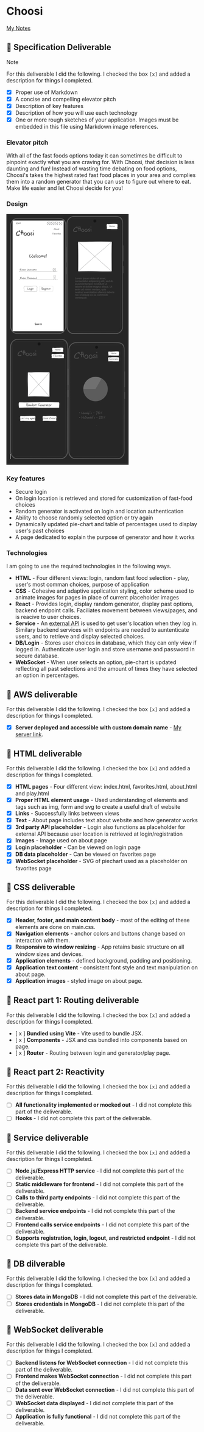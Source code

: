 # Choosi

[My Notes](notes.md)

## 🚀 Specification Deliverable

> [!NOTE]
> For this deliverable I did the following. I checked the box `[x]` and added a description for things I completed.

- [x] Proper use of Markdown
- [x] A concise and compelling elevator pitch
- [x] Description of key features
- [x] Description of how you will use each technology
- [x] One or more rough sketches of your application. Images must be embedded in this file using Markdown image references.

### Elevator pitch

With all of the fast foods options today it can sometimes be difficult to pinpoint exactly what you are craving for. With Choosi, that decision is less daunting and fun! Instead of wasting time debating on food options, Choosi's takes the highest rated fast food places in your area and complies them into a random generator that you can use to figure out where to eat. Make life easier and let Choosi decide for you!

### Design

![Design image](public/startup_demo.png)

### Key features

- Secure login
- On login location is retrieved and stored for customization of fast-food choices
- Random generator is activated on login and location authentication
- Ability to choose randomly selected option or try again
- Dynamically updated pie-chart and table of percentages used to display user's past choices
- A page dedicated to explain the purpose of generator and how it works

### Technologies

I am going to use the required technologies in the following ways.

- **HTML** - Four different views: login, random fast food selection - play, user's most comman choices, purpose of application
- **CSS** - Cohesive and adaptive application styling, color scheme used to animate images for pages in place of current placeholder images
- **React** - Provides login, display random generator, display past options, backend endpoint calls. Faciliates movement between views/pages, and is reacive to user choices.
- **Service** - An [external API](https://www.abstractapi.com/api/ip-geolocation-api) is used to get user's location when they log in. Similary backend services with endpoints are needed to auntenticate users, and to retrieve and display selected choices.
- **DB/Login** - Stores user choices in database, which they can only view if logged in. Authenticate user login and store username and password in secure database.
- **WebSocket** - When user selects an option, pie-chart is updated reflecting all past selections and the amount of times they have selected an option in percentages.

## 🚀 AWS deliverable

For this deliverable I did the following. I checked the box `[x]` and added a description for things I completed.

- [x] **Server deployed and accessible with custom domain name** - [My server link](https://justjess260.click).

## 🚀 HTML deliverable

For this deliverable I did the following. I checked the box `[x]` and added a description for things I completed.

- [x] **HTML pages** - Four different view: index.html, favorites.html, about.html and play.html
- [x] **Proper HTML element usage** - Used understanding of elements and tags such as img, form and svg to create a useful draft of website
- [x] **Links** - Successfully links between views
- [x] **Text** - About page includes text about website and how generator works
- [x] **3rd party API placeholder** - Login also functions as placeholder for external API because user location is retrieved at login/registration
- [x] **Images** - Image used on about page
- [x] **Login placeholder** - Can be viewed on login page
- [x] **DB data placeholder** - Can be viewed on favorites page
- [x] **WebSocket placeholder** - SVG of piechart used as a placeholder on favorites page

## 🚀 CSS deliverable

For this deliverable I did the following. I checked the box `[x]` and added a description for things I completed.

- [x] **Header, footer, and main content body** - most of the editing of these elements are done on main.css.
- [x] **Navigation elements** - anchor colors and buttons change based on interaction with them.
- [x] **Responsive to window resizing** - App retains basic structure on all window sizes and devices.
- [x] **Application elements** - defined background, padding and positioning.
- [x] **Application text content** - consistent font style and text manipulation on about page.
- [x] **Application images** - styled image on about page.

## 🚀 React part 1: Routing deliverable

For this deliverable I did the following. I checked the box `[x]` and added a description for things I completed.

- [ x ] **Bundled using Vite** - Vite used to bundle JSX.
- [ x ] **Components** - JSX and css bundled into components based on page.
- [ x ] **Router** - Routing between login and generator/play page.

## 🚀 React part 2: Reactivity

For this deliverable I did the following. I checked the box `[x]` and added a description for things I completed.

- [ ] **All functionality implemented or mocked out** - I did not complete this part of the deliverable.
- [ ] **Hooks** - I did not complete this part of the deliverable.

## 🚀 Service deliverable

For this deliverable I did the following. I checked the box `[x]` and added a description for things I completed.

- [ ] **Node.js/Express HTTP service** - I did not complete this part of the deliverable.
- [ ] **Static middleware for frontend** - I did not complete this part of the deliverable.
- [ ] **Calls to third party endpoints** - I did not complete this part of the deliverable.
- [ ] **Backend service endpoints** - I did not complete this part of the deliverable.
- [ ] **Frontend calls service endpoints** - I did not complete this part of the deliverable.
- [ ] **Supports registration, login, logout, and restricted endpoint** - I did not complete this part of the deliverable.

## 🚀 DB dilverable

For this deliverable I did the following. I checked the box `[x]` and added a description for things I completed.

- [ ] **Stores data in MongoDB** - I did not complete this part of the deliverable.
- [ ] **Stores credentials in MongoDB** - I did not complete this part of the deliverable.

## 🚀 WebSocket deliverable

For this deliverable I did the following. I checked the box `[x]` and added a description for things I completed.

- [ ] **Backend listens for WebSocket connection** - I did not complete this part of the deliverable.
- [ ] **Frontend makes WebSocket connection** - I did not complete this part of the deliverable.
- [ ] **Data sent over WebSocket connection** - I did not complete this part of the deliverable.
- [ ] **WebSocket data displayed** - I did not complete this part of the deliverable.
- [ ] **Application is fully functional** - I did not complete this part of the deliverable.
